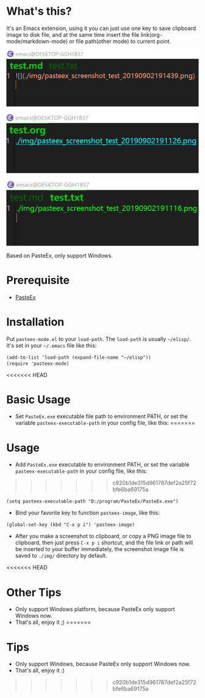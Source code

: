 # What's this?
It's an Emacs extension, using it you can just use one key to save clipboard image to disk file, and at the same time insert the file link(org-mode/markdown-mode) or file path(other mode) to current point.

![](./img/pasteex_screenshot_README_20190902191736.png)

![](./img/pasteex_screenshot_README_20190902191801.png)

![](./img/pasteex_screenshot_README_20190902191656.png)

Based on PasteEx, only support Windows.

# Prerequisite
- [PasteEx](https://github.com/huiyadanli/PasteEx/releases)

# Installation
Put `pasteex-mode.el` to your `load-path`. The `load-path` is usually `~/elisp/`. It's set in your `~/.emacs` file like this:

```emacs-lisp
(add-to-list 'load-path (expand-file-name "~/elisp"))
(require 'pasteex-mode)
```

<<<<<<< HEAD
# Basic Usage
- Set `PasteEx.exe` executable file path to environment PATH, or set the variable `pasteex-executable-path` in your config file, like this:
=======
# Usage
- Add `PasteEx.exe` executable to environment PATH, or set the variable `pasteex-executable-path` in your config file, like this:
>>>>>>> c920b1de315d961787def2a25f72bfe6ba69175a

```emacs-lisp
(setq pasteex-executable-path "D:/program/PasteEx/PasteEx.exe")
```

- Bind your favorite key to function `pasteex-image`, like this:

```emacs-lisp
(global-set-key (kbd "C-x p i") 'pasteex-image)
```

- After you make a screenshot to clipboard, or copy a PNG image file to clipboard, then just press `C-x p i` shortcut, and the file link or path will be inserted to your buffer immediately, the screenshot image file is saved to `./img/` directory by default. 

<<<<<<< HEAD
# Other Tips
- Only support Windows platform, because PasteEx only support Windows now.
- That's all, enjoy it ;)
=======
# Tips
- Only support Windows, because PasteEx only support Windows now.
- That's all, enjoy it :)
>>>>>>> c920b1de315d961787def2a25f72bfe6ba69175a
